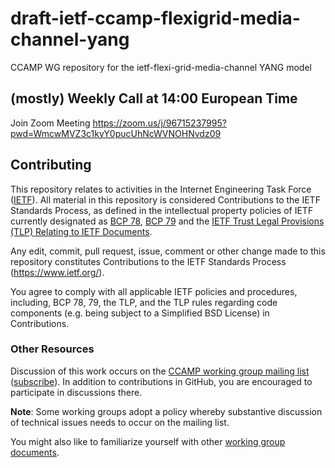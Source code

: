 # draft-ietf-ccamp-flexigrid-media-channel-yang
CCAMP WG repository for the ietf-flexi-grid-media-channel YANG model

## (mostly) Weekly Call at 14:00 European Time 
Join Zoom Meeting https://zoom.us/j/96715237995?pwd=WmcwMVZ3c1kyY0pucUhNcWVNOHNvdz09

## Contributing

This repository relates to activities in the Internet Engineering Task Force
([IETF](https://www.ietf.org/)). All material in this repository is considered
Contributions to the IETF Standards Process, as defined in the intellectual
property policies of IETF currently designated as
[BCP 78](https://www.rfc-editor.org/info/bcp78),
[BCP 79](https://www.rfc-editor.org/info/bcp79) and the
[IETF Trust Legal Provisions (TLP) Relating to IETF Documents](http://trustee.ietf.org/trust-legal-provisions.html).

Any edit, commit, pull request, issue, comment or other change made to this
repository constitutes Contributions to the IETF Standards Process
(https://www.ietf.org/).

You agree to comply with all applicable IETF policies and procedures, including,
BCP 78, 79, the TLP, and the TLP rules regarding code components (e.g. being
subject to a Simplified BSD License) in Contributions.


### Other Resources

Discussion of this work occurs on the
[CCAMP working group mailing list](https://mailarchive.ietf.org/arch/browse/ccamp/)
([subscribe](https://www.ietf.org/mailman/listinfo/ccamp)).  In addition to
contributions in GitHub, you are encouraged to participate in discussions there.

**Note**: Some working groups adopt a policy whereby substantive discussion of
technical issues needs to occur on the mailing list.

You might also like to familiarize yourself with other
[working group documents](https://datatracker.ietf.org/wg/ccamp/documents/).

